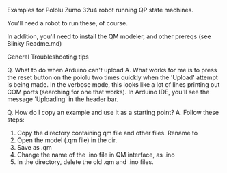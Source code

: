 Examples for Pololu Zumo 32u4 robot running QP state machines.

You'll need a robot to run these, of course.

In addition, you'll need to install the QM modeler, and other prereqs (see Blinky Readme.md)

General Troubleshooting tips

Q. What to do when Arduino can't upload
A. What works for me is to press the reset button on the pololu two times quickly when the 'Upload' attempt is being made. 
In the verbose mode, this looks like a lot of lines printing out COM ports (searching for one that works). In Arduino IDE, you'll see the
message 'Uploading' in the header bar.

Q. How do I copy an example and use it as a starting point?
A.  Follow these steps:
1. Copy the directory containing qm file and other files. Rename to <newmodel>
2. Open the model (.qm file) in the <newmodel> dir.
3. Save as <newmodel>.qm
4. Change the name of the .ino file in QM interface, as <newmodel>.ino
5. In the <newmodel> directory, delete the old .qm and .ino files.

